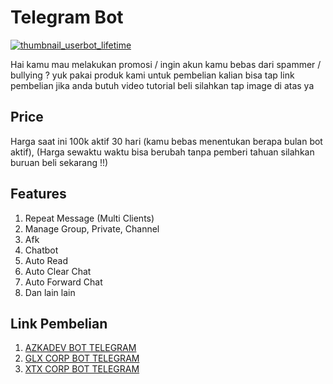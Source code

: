 # Telegram Bot
 
 
 [![thumbnail_userbot_lifetime](https://github.com/azkadev/products_telegram_userbot_lifetime/assets/82513502/2b5cff82-34f8-42f7-8b44-bf2ff722e269)](https://www.youtube.com/watch?v=pPxHdb5JsB8)

Hai kamu mau melakukan promosi / ingin akun kamu bebas dari spammer / bullying ? yuk pakai produk kami  untuk pembelian kalian bisa tap link pembelian jika anda butuh video tutorial beli silahkan tap image di atas ya 

## Price

Harga saat ini 100k aktif 30 hari (kamu bebas menentukan berapa bulan bot aktif), (Harga sewaktu waktu bisa berubah tanpa pemberi tahuan silahkan buruan beli sekarang !!)

## Features

1. Repeat Message (Multi Clients)
2. Manage Group, Private, Channel
3. Afk
4. Chatbot 
5. Auto Read
6. Auto Clear Chat
7. Auto Forward Chat
8. Dan lain lain

## Link Pembelian

1. [AZKADEV BOT TELEGRAM](https://t.me/azkadevbot?start=ref_tg_userbot_lifetime_github_azkadev)
2. [GLX CORP BOT TELEGRAM](https://t.me/glxcorpbot?start=ref_tg_userbot_lifetime_github_azkadev)
3. [XTX CORP BOT TELEGRAM](https://t.me/xtxcorpbot?start=ref_tg_userbot_lifetime_github_azkadev)
